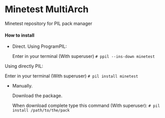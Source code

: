# Minetest MultiArch
Minetest repository for PIL pack manager
#### How to install
* Direct.
Using ProgramPIL:

  Enter in your terminal (With superuser) `# ppil --ins-down minetest`
  
Using directly PIL:

  Enter in your terminal (With superuser) `# pil install minetest`
  
* Manually.

  Download the package.
  
  When download complete type this command (With superuser): `# pil install /path/to/the/pack`
  
  



